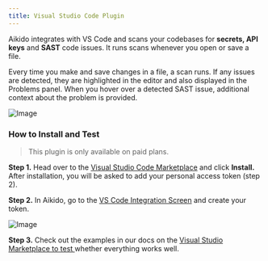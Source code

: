 ```yaml
---
title: Visual Studio Code Plugin
---
```



Aikido integrates with VS Code and scans your codebases for **secrets, API keys** and **SAST** code issues. It runs scans whenever you open or save a file.

Every time you make and save changes in a file, a scan runs. If any issues are detected, they are highlighted in the editor and also displayed in the Problems panel. When you hover over a detected SAST issue, additional context about the problem is provided.

![Image](https://ucarecdn.com/6b2c3b03-c7cb-4ead-8b4f-6f387a718847/)

### How to Install and Test

> This plugin is only available on paid plans.

**Step 1.** Head over to the [Visual Studio Code Marketplace](https://marketplace.visualstudio.com/items?itemName=AikidoSecurity.aikido) and click **Install.** After installation, you will be asked to add your personal access token (step 2).

**Step 2.** In Aikido, go to the [VS Code Integration Screen](https://app.aikido.dev/settings/integrations/ide) and create your token. 

![Image](https://ucarecdn.com/c90d6363-a841-4dfa-9c20-c97e0ee19d43/)

**Step 3.** Check out the examples in our docs on the [Visual Studio Marketplace to test ](https://marketplace.visualstudio.com/items?itemName=AikidoSecurity.aikido)whether everything works well.